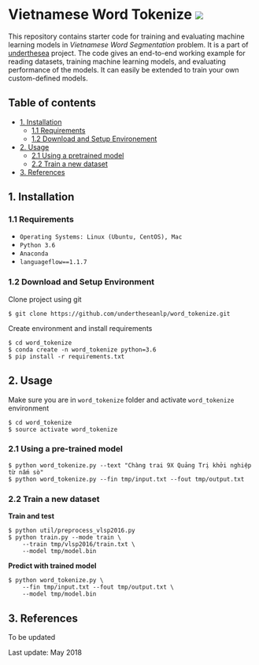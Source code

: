 # Vietnamese Word Tokenize ![](https://img.shields.io/badge/F1-94%25-red.svg)

This repository contains starter code for training and evaluating machine learning models in *Vietnamese Word Segmentation* problem. It is a part of [underthesea](https://github.com/magizbox/underthesea) project. The code gives an end-to-end working example for reading datasets, training machine learning models, and evaluating performance of the models. It can easily be extended to train your own custom-defined models.

## Table of contents

* [1. Installation](#1-installation)
  * [1.1 Requirements](#11-requirements)
  * [1.2 Download and Setup Environement](#12-download-and-setup-environment)
* [2. Usage](#2-usage)
  * [2.1 Using a pretrained model](#21-using-a-pre-trained-model)
  * [2.2 Train a new dataset](#22-train-a-new-dataset)
* [3. References](#3-references)


## 1. Installation

### 1.1 Requirements

* `Operating Systems: Linux (Ubuntu, CentOS), Mac`
* `Python 3.6`
* `Anaconda`
* `languageflow==1.1.7`

### 1.2 Download and Setup Environment

Clone project using git

```
$ git clone https://github.com/undertheseanlp/word_tokenize.git
```

Create environment and install requirements

```
$ cd word_tokenize
$ conda create -n word_tokenize python=3.6
$ pip install -r requirements.txt
```

## 2. Usage

Make sure you are in `word_tokenize` folder and activate `word_tokenize` environment

```
$ cd word_tokenize
$ source activate word_tokenize
``` 

### 2.1 Using a pre-trained model

```
$ python word_tokenize.py --text "Chàng trai 9X Quảng Trị khởi nghiệp từ nấm sò"
$ python word_tokenize.py --fin tmp/input.txt --fout tmp/output.txt
```

### 2.2 Train a new dataset

**Train and test**

```
$ python util/preprocess_vlsp2016.py
$ python train.py --mode train \
    --train tmp/vlsp2016/train.txt \
    --model tmp/model.bin
```

**Predict with trained model**

```
$ python word_tokenize.py \
    --fin tmp/input.txt --fout tmp/output.txt \
    --model tmp/model.bin
```

## 3. References

To be updated

Last update: May 2018